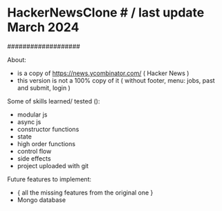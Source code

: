 # HackerNewsClone # / last update March 2024
###################

About:
- is a copy of https://news.ycombinator.com/ ( Hacker News )
- this version is not a 100% copy of it ( without footer, menu: jobs, past and submit, login )

Some of skills learned/ tested (): 
- modular js
- async js 
- constructor functions
- state
- high order functions
- control flow
- side effects
- project uploaded with git

Future features to implement:
- { all the missing features from the original one }
- Mongo database

